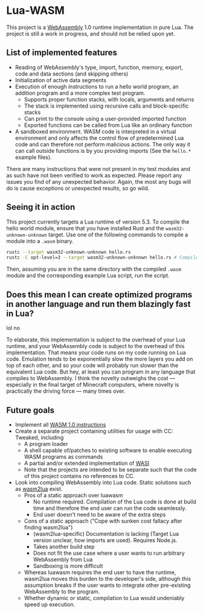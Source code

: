 # Lua-WASM

This project is a [WebAssembly](https://webassembly.org) 1.0 runtime
implementation in pure Lua. The project is still a work in progress, and should
not be relied upon yet.

## List of implemented features

* Reading of WebAssembly's type, import, function, memory, export, code and data
  sections (and skipping others)
* Initialization of active data segments
* Execution of enough instructions to run a hello world program, an addition
  program and a more complex test program.
  * Supports proper function stacks, with locals, arguments and returns
  * The stack is implemented using recursive calls and block-specific stacks
  * Can print to the console using a user-provided imported function
  * Exported functions can be called from Lua like an ordinary function
* A sandboxed environment. WASM code is interpreted in a virtual environment and
  only affects the control flow of predetermined Lua code and can therefore not
  perform malicious actions. The only way it can call outside functions is by
  you providing imports (See the `hello.*` example files).

There are many instructions that were not present in my test modules and as such
have not been verified to work as expected. Please report any issues you find of
any unexpected behavior. Again, the most any bugs will do is cause exceptions or
unexpected results, so go wild.

## Seeing it in action

This project currently targets a Lua runtime of version 5.3. To compile the
hello world module, ensure that you have installed Rust and the
`wasm32-unknown-unknown` target. Use one of the following commands to compile a
module into a `.wasm` binary.

```sh
rustc --target wasm32-unknown-unknown hello.rs
rustc -C opt-level=3 --target wasm32-unknown-unknown hello.rs # Compile with optimizations
```

Then, assuming you are in the same directory with the compiled `.wasm` module
and the corresponding example Lua script, run the script.

## Does this mean I can create optimized programs in another language and run them blazingly fast in Lua?

lol no

To elaborate, this implementation is subject to the overhead of your Lua
runtime, and your WebAssembly code is subject to the overhead of this
implementation. That means your code runs on my code running on Lua code.
Emulation tends to be exponentially slow the more layers you add on top of each
other, and so your code will probably run slower than the equivalent Lua code.
But hey, at least you can program in any language that compiles to WebAssembly.
I think the novelty outweighs the cost — especially in the final target of
Minecraft computers, where novelty is practically the driving force — many times
over.

## Future goals

* Implement all [WASM 1.0
  instructions](https://webassembly.github.io/spec/core/binary/instructions.html)
* Create a separate project containing utilities for usage with CC: Tweaked,
  including
  * A program loader
  * A shell capable of/patches to existing software to enable executing WASM
    programs as commands
  * A partial and/or extended implementation of
    [WASI](https://github.com/WebAssembly/WASI/blob/main/Proposals.md)
  * Note that the projects are intended to be separate such that the code of
    this project contains no references to CC.
* Look into compiling WebAssembly into Lua code. Static solutions such as
  [wasm2lua](https://github.com/SwadicalRag/wasm2lua) exist.
  * Pros of a static approach over luawasm
    * No runtime required. Compilation of the Lua code is done at build time and
      therefore the end user can run the code seamlessly.
    * End user doesn't need to be aware of the extra steps
  * Cons of a static approach ("Cope with sunken cost fallacy after finding
    wasm2lua")
    * (wasm2lua-specific) Documentation is lacking (Target Lua version unclear,
      how imports are used). Requires Node.js.
    * Takes another build step
    * Does not fit the use case where a user wants to run arbitrary WebAssembly
      from Lua
    * Sandboxing is more difficult
  * Whereas luawasm requires the end user to have the runtime, wasm2lua moves
    this burden to the developer's side, although this assumption breaks if the
    user wants to integrate other pre-existing WebAssembly to the program.
  * Whether dynamic or static, compilation to Lua would undeniably speed up
    execution.
